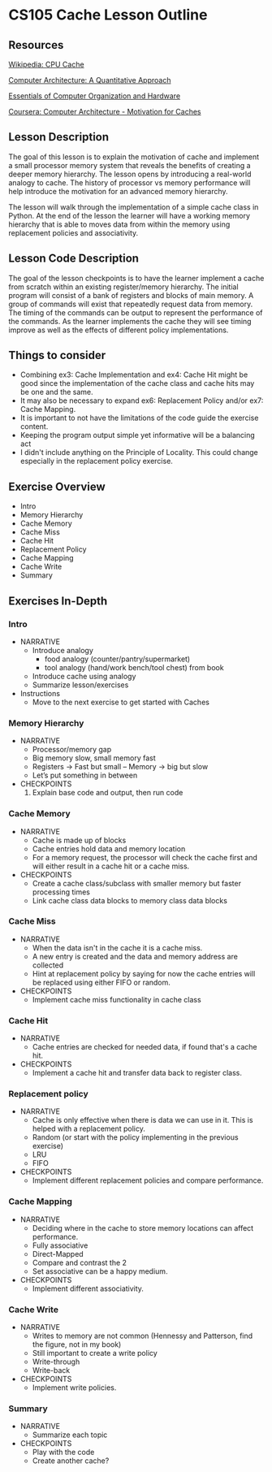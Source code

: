# CS105 Cache Lesson Outline

## Resources
[Wikipedia: CPU Cache](https://en.wikipedia.org/wiki/CPU_cache)

[Computer Architecture: A Quantitative Approach](https://www.elsevier.com/books/computer-architecture/hennessy/978-0-12-383872-8)

[Essentials of Computer Organization and Hardware](https://www.oreilly.com/library/view/essentials-of-computer/9781284123043/)

[Coursera: Computer Architecture - Motivation for Caches](https://www.coursera.org/learn/comparch/lecture/5girw/motivation-for-caches)

## Lesson Description

The goal of this lesson is to explain the motivation of cache and implement a small processor memory system that reveals the benefits of creating a deeper memory hierarchy. The lesson opens by introducing a real-world analogy to cache. The history of processor vs memory performance will help introduce the motivation for an advanced memory hierarchy. 

The lesson will walk through the implementation of a simple cache class in Python. At the end of the lesson the learner will have a working memory hierarchy that is able to moves data from within the memory using replacement policies and associativity. 

## Lesson Code Description

The goal of the lesson checkpoints is to have the learner implement a cache from scratch within an existing register/memory hierarchy. The initial program will consist of a bank of registers and blocks of main memory. A group of commands will exist that repeatedly request data from memory. The timing of the commands can be output to represent the performance of the commands. As the learner implements the cache they will see timing improve as well as the effects of different policy implementations.

## Things to consider
- Combining ex3: Cache Implementation and ex4: Cache Hit might be good since the implementation of the cache class and cache hits may be one and the same.
- It may also be necessary to expand ex6: Replacement Policy and/or ex7: Cache Mapping.
- It is important to not have the limitations of the code guide the exercise content.
- Keeping the program output simple yet informative will be a balancing act
- I didn't include anything on the Principle of Locality. This could change especially in the replacement policy exercise.

## Exercise Overview

- Intro
- Memory Hierarchy
- Cache Memory
- Cache Miss
- Cache Hit
- Replacement Policy
- Cache Mapping
- Cache Write
- Summary

## Exercises In-Depth
### Intro
- NARRATIVE
  - Introduce analogy
    - food analogy (counter/pantry/supermarket)
    - tool analogy (hand/work bench/tool chest) from book
  - Introduce cache using analogy
  - Summarize lesson/exercises
- Instructions
  - Move to the next exercise to get started with Caches

### Memory Hierarchy
- NARRATIVE
  - Processor/memory gap
  - Big memory slow, small memory fast
  - Registers -> Fast but small – Memory -> big but slow
  - Let’s put something in between
- CHECKPOINTS
  1. Explain base code and output, then run code 

###	Cache Memory
- NARRATIVE
  - Cache is made up of blocks
  - Cache entries hold data and memory location
  - For a memory request, the processor will check the cache first and will either result in a cache hit or a cache miss. 
- CHECKPOINTS
  - Create a cache class/subclass with smaller memory but faster processing times
  - Link cache class data blocks to memory class data blocks

### Cache Miss
- NARRATIVE
  - When the data isn't in the cache it is a cache miss.
  - A new entry is created and the data and memory address are collected
  - Hint at replacement policy by saying for now the cache entries will be replaced using either FIFO or random.
- CHECKPOINTS
  - Implement cache miss functionality in cache class

### Cache Hit
- NARRATIVE
  - Cache entries are checked for needed data, if found that's a cache hit.
- CHECKPOINTS
  - Implement a cache hit and transfer data back to register class.

### Replacement policy
- NARRATIVE
  - Cache is only effective when there is data we can use in it. This is helped with a replacement policy.
  - Random (or start with the policy implementing in the previous exercise)
  - LRU
  - FIFO
- CHECKPOINTS
  - Implement different replacement policies and compare performance.

### Cache Mapping
- NARRATIVE
  - Deciding where in the cache to store memory locations can affect performance.
  - Fully associative
  - Direct-Mapped
  - Compare and contrast the 2 
  - Set associative can be a happy medium. 
- CHECKPOINTS
  - Implement different associativity.

### Cache Write
- NARRATIVE
  - Writes to memory are not common (Hennessy and Patterson, find the figure, not in my book)
  - Still important to create a write policy
  - Write-through
  - Write-back
- CHECKPOINTS
  - Implement write policies.

### Summary
- NARRATIVE
  - Summarize each topic
- CHECKPOINTS
  - Play with the code
  - Create another cache?